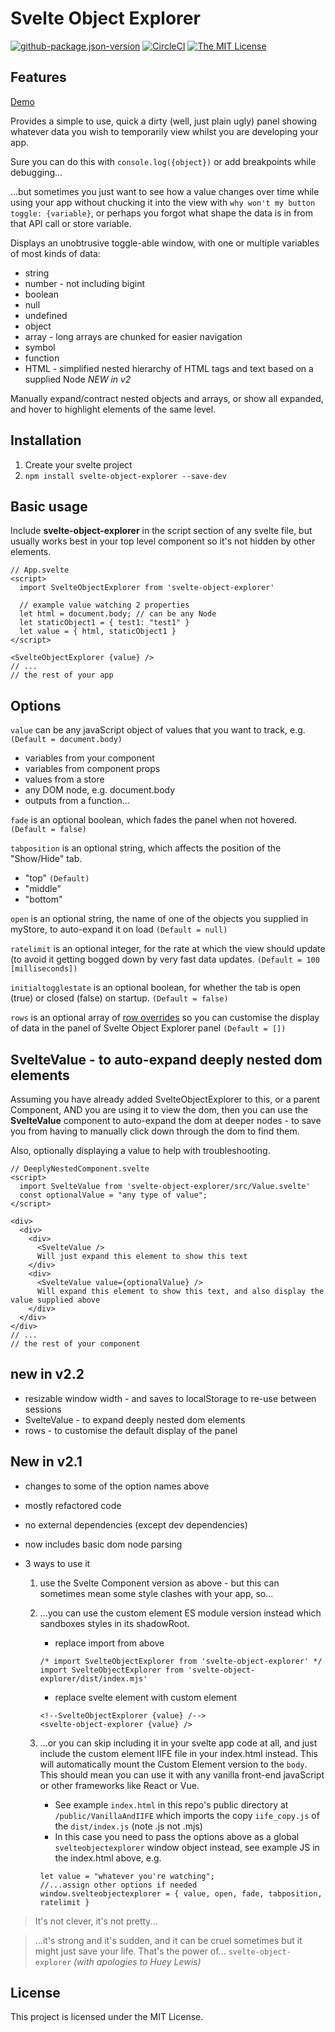 # Svelte Object Explorer

[![github-package.json-version](https://img.shields.io/github/package-json/v/Swiftaff/svelte-object-explorer?style=social&logo=github)](https://github.com/user/repo) [![CircleCI](https://circleci.com/gh/Swiftaff/svelte-object-explorer.svg?style=svg)](https://circleci.com/gh/Swiftaff/svelte-object-explorer) [![The MIT License](https://img.shields.io/badge/license-MIT-orange.svg?style=flat-square)](http://opensource.org/licenses/MIT)

## Features

[Demo](https://svelte.dev/repl/2bb193c358c84ac0a5a76b546c860664?version=3.12.1)

Provides a simple to use, quick a dirty (well, just plain ugly) panel showing whatever data you wish to temporarily view whilst you are developing your app.

Sure you can do this with `console.log({object})` or add breakpoints while debugging...

...but sometimes you just want to see how a value changes over time while using your app without chucking it into the view with `why won't my button toggle: {variable}`, or perhaps you forgot what shape the data is in from that API call or store variable.

Displays an unobtrusive toggle-able window, with one or multiple variables of most kinds of data:

-   string
-   number - not including bigint
-   boolean
-   null
-   undefined
-   object
-   array - long arrays are chunked for easier navigation
-   symbol
-   function
-   HTML - simplified nested hierarchy of HTML tags and text based on a supplied Node _NEW in v2_

Manually expand/contract nested objects and arrays, or show all expanded, and hover to highlight elements of the same level.

## Installation

1. Create your svelte project
2. `npm install svelte-object-explorer --save-dev`

## Basic usage

Include **svelte-object-explorer** in the script section of any svelte file, but usually works best in your top level component so it's not hidden by other elements.

```
// App.svelte
<script>
  import SvelteObjectExplorer from 'svelte-object-explorer'

  // example value watching 2 properties
  let html = document.body; // can be any Node
  let staticObject1 = { test1: "test1" }
  let value = { html, staticObject1 }
</script>

<SvelteObjectExplorer {value} />
// ...
// the rest of your app
```

## Options

`value` can be any javaScript object of values that you want to track, e.g. `(Default = document.body)`

-   variables from your component
-   variables from component props
-   values from a store
-   any DOM node, e.g. document.body
-   outputs from a function...

`fade` is an optional boolean, which fades the panel when not hovered. `(Default = false)`

`tabposition` is an optional string, which affects the position of the "Show/Hide" tab.

-   "top" `(Default)`
-   "middle"
-   "bottom"

`open` is an optional string, the name of one of the objects you supplied in myStore, to auto-expand it on load `(Default = null)`

`ratelimit` is an optional integer, for the rate at which the view should update (to avoid it getting bogged down by very fast data updates. `(Default = 100 [milliseconds])`

`initialtogglestate` is an optional boolean, for whether the tab is open (true) or closed (false) on startup. `(Default = false)`

`rows` is an optional array of [row overrides](ROWS.md) so you can customise the display of data in the panel of Svelte Object Explorer panel `(Default = [])`

## SvelteValue - to auto-expand deeply nested dom elements

Assuming you have already added SvelteObjectExplorer to this, or a parent Component, AND you are using it to view the dom, then you can use the **SvelteValue** component to auto-expand the dom at deeper nodes - to save you from having to manually click down through the dom to find them.

Also, optionally displaying a value to help with troubleshooting.

```
// DeeplyNestedComponent.svelte
<script>
  import SvelteValue from 'svelte-object-explorer/src/Value.svelte'
  const optionalValue = "any type of value";
</script>

<div>
  <div>
    <div>
      <SvelteValue />
      Will just expand this element to show this text
    </div>
    <div>
      <SvelteValue value={optionalValue} />
      Will expand this element to show this text, and also display the value supplied above
    </div>
  </div>
</div>
// ...
// the rest of your component
```

## new in v2.2

-   resizable window width - and saves to localStorage to re-use between sessions
-   SvelteValue - to expand deeply nested dom elements
-   rows - to customise the default display of the panel

## New in v2.1

-   changes to some of the option names above
-   mostly refactored code
-   no external dependencies (except dev dependencies)
-   now includes basic dom node parsing
-   3 ways to use it

    1.  use the Svelte Component version as above - but this can sometimes mean some style clashes with your app, so...
    1.  ...you can use the custom element ES module version instead which sandboxes styles in its shadowRoot.

        -   replace import from above

        ```
        /* import SvelteObjectExplorer from 'svelte-object-explorer' */
        import SvelteObjectExplorer from 'svelte-object-explorer/dist/index.mjs'
        ```

        -   replace svelte element with custom element

        ```
        <!--SvelteObjectExplorer {value} /-->
        <svelte-object-explorer {value} />
        ```

    1.  ...or you can skip including it in your svelte app code at all, and just include the custom element IIFE file in your index.html instead. This will automatically mount the Custom Element version to the `body`. This should mean you can use it with any vanilla front-end javaScript or other frameworks like React or Vue.

        -   See example `index.html` in this repo's public directory at `/public/VanillaAndIIFE` which imports the copy `iife_copy.js` of the `dist/index.js` (note .js not .mjs)
        -   In this case you need to pass the options above as a global `svelteobjectexplorer` window object instead, see example JS in the index.html above, e.g.

        ```
        let value = "whatever you're watching";
        //...assign other options if needed
        window.svelteobjectexplorer = { value, open, fade, tabposition, ratelimit }
        ```

> It's not clever, it's not pretty...

> ...it's strong and it's sudden, and it can be cruel sometimes but it might just save your life. That's the power of... `svelte-object-explorer` _(with apologies to Huey Lewis)_

## License

This project is licensed under the MIT License.
